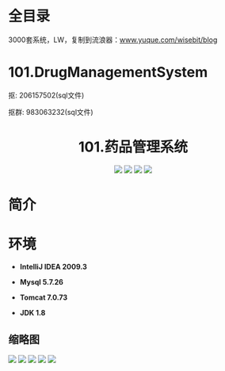 # 全目录

3000套系统，LW，复制到流浪器：www.yuque.com/wisebit/blog
# 101.DrugManagementSystem

<p>抠: 206157502(sql文件)</p>
<p>抠群: 983063232(sql文件)</p>

<p><h1 align="center">101.药品管理系统</h1></p>


<p align="center">
	<img src="https://img.shields.io/badge/jdk-1.8-orange.svg"/>
    <img src="https://img.shields.io/badge/spring-5.x-lightgrey.svg"/>
    <img src="https://img.shields.io/badge/springmvc-3.x-blue.svg"/>
    <img src="https://img.shields.io/badge/mybatis-3.x-yellow.svg"/>
</p>

# 简介



# 环境

- <b>IntelliJ IDEA 2009.3</b>

- <b>Mysql 5.7.26</b>

- <b>Tomcat 7.0.73</b>

- <b>JDK 1.8</b>




## 缩略图

![](https://bitwise.oss-cn-heyuan.aliyuncs.com/2024/9/10/1efaa86b-7cc9-4b64-938c-d67f3ac9db30.png)
![](https://bitwise.oss-cn-heyuan.aliyuncs.com/2024/9/10/c12b23c3-a81d-4716-a8f1-a5d360946f70.png)
![](https://bitwise.oss-cn-heyuan.aliyuncs.com/2024/9/10/984d4402-7732-4261-8ea0-047029f80990.png)
![](https://bitwise.oss-cn-heyuan.aliyuncs.com/2024/9/10/2a3e028f-8bd1-4f69-90a9-016087c64dec.png)
![](https://bitwise.oss-cn-heyuan.aliyuncs.com/2024/9/10/03705719-1b08-49ad-9246-fed0cb089354.png)

